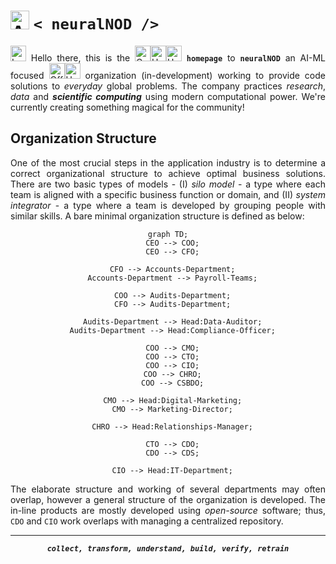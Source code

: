 <div align = "justify">

  # <img src="https://raw.githubusercontent.com/Tarikul-Islam-Anik/Animated-Fluent-Emojis/master/Emojis/Smilies/Alien%20Monster.png" alt="Alien Monster" width="30" height="30" /> <b><code>< neuralNOD /></code></b>
  
  <img src="https://raw.githubusercontent.com/Tarikul-Islam-Anik/Animated-Fluent-Emojis/master/Emojis/Hand%20gestures/Love-You%20Gesture%20Medium%20Skin%20Tone.png" alt="Love-You Gesture Medium Skin Tone" width="25" height="25" /> Hello there, this is the <img src="https://raw.githubusercontent.com/Tarikul-Islam-Anik/Animated-Fluent-Emojis/master/Emojis/Travel%20and%20places/Comet.png" alt="Comet" width="25" height="25" /><img src="https://raw.githubusercontent.com/Tarikul-Islam-Anik/Animated-Fluent-Emojis/master/Emojis/Travel%20and%20places/Hourglass%20Done.png" alt="Hourglass Done" width="25" height="25" /><img src="https://raw.githubusercontent.com/Tarikul-Islam-Anik/Animated-Fluent-Emojis/master/Emojis/Travel%20and%20places/Hot%20Springs.png" alt="Hot Springs" width="25" height="25" /> **`homepage`** to **`neuralNOD`** an AI-ML focused <img src="https://raw.githubusercontent.com/Tarikul-Islam-Anik/Animated-Fluent-Emojis/master/Emojis/Travel%20and%20places/Office%20Building.png" alt="Office Building" width="25" height="25" /><img src="https://raw.githubusercontent.com/Tarikul-Islam-Anik/Animated-Fluent-Emojis/master/Emojis/Travel%20and%20places/Hot%20Springs.png" alt="Hot Springs" width="25" height="25" /> organization (in-development) working to provide code solutions to *everyday* global problems. The company practices *research*, *data* and **_scientific computing_** using modern computational power. We're currently creating something magical for the community!

## Organization Structure

One of the most crucial steps in the application industry is to determine a correct organizational structure to achieve optimal business solutions. There are two basic types of models - (I) *silo model* - a type where each team is aligned with a specific business function or domain, and (II) *system integrator* - a type where a team is developed by grouping people with similar skills. A bare minimal organization structure is defined as below:

<div align = "center">

```mermaid
graph TD;
  CEO --> COO;
  CEO --> CFO;

  CFO --> Accounts-Department;
  Accounts-Department --> Payroll-Teams;

  COO --> Audits-Department;
  CFO --> Audits-Department;

  Audits-Department --> Head:Data-Auditor;
  Audits-Department --> Head:Compliance-Officer;

  COO --> CMO;
  COO --> CTO;
  COO --> CIO;
  COO --> CHRO;
  COO --> CSBDO;

  CMO --> Head:Digital-Marketing;
  CMO --> Marketing-Director;

  CHRO --> Head:Relationships-Manager;

  CTO --> CDO;
  CDO --> CDS;

  CIO --> Head:IT-Department;
```

</div>

The elaborate structure and working of several departments may often overlap, however a general structure of the organization is developed. The in-line products are mostly developed using *open-source* software; thus, `CDO` and `CIO` work overlaps with managing a centralized repository.

</div>

---

<div align = "center">

  **_`collect, transform, understand, build, verify, retrain`_**

</div>

